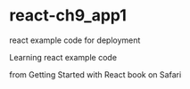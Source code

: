 # react-ch9_app1
react example code for deployment

Learning react example code

from Getting Started with React book on Safari
